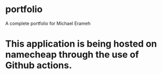 # portfolio

A complete portfolio for Michael Erameh

# This application is being hosted on namecheap through the use of Github actions.
